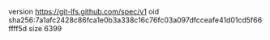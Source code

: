 version https://git-lfs.github.com/spec/v1
oid sha256:7a1afc2428c86fca1e0b3a338c16c76fc03a097dfcceafe41d01cd5f66ffff5d
size 6399
